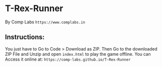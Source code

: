 # T-Rex-Runner

By Comp Labs `https://www.complabs.in`

## Instructions:

You just have to Go to Code > Download as ZIP. Then Go to the downloaded ZIP File and Unzip and open `index.html` to play the game offline. You can Access it online at: `https://comp-labs.github.io/T-Rex-Runner`

